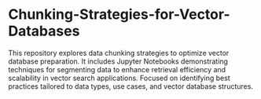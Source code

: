 # Chunking-Strategies-for-Vector-Databases
This repository explores data chunking strategies to optimize vector database preparation. It includes Jupyter Notebooks demonstrating techniques for segmenting data to enhance retrieval efficiency and scalability in vector search applications. Focused on identifying best practices tailored to data types, use cases, and vector database structures.
